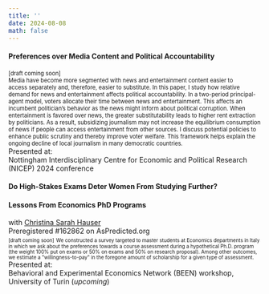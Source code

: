 ```yaml
---
title: ''
date: 2024-08-08
math: false
---
```

#### Preferences over Media Content and Political Accountability
<span style="font-size:0.8em;">[draft coming soon]</span> \
<span style="font-size:0.8em;">Media have become more segmented with news and entertainment content easier to  
access separately and, therefore, easier to substitute. In this paper, I study how relative demand for news and entertainment affects political accountability. In a two-period
principal-agent model, voters allocate their time between news and entertainment.
This affects an incumbent politician’s behavior as the news might inform about political corruption. When entertainment is favored over news, the greater substitutability
leads to higher rent extraction by politicians. As a result, subsidizing journalism may
not increase the equilibrium consumption of news if people can access entertainment
from other sources. I discuss potential policies to enhance public scrutiny and thereby
improve voter welfare. This framework helps explain the ongoing decline of local journalism in many democratic countries.</span> \
Presented at:\
Nottingham Interdisciplinary Centre for Economic and Political Research (NICEP) 2024 conference

#### Do High-Stakes Exams Deter Women From Studying Further?
#### Lessons From Economics PhD Programs
with [Christina Sarah Hauser](https://sites.google.com/view/christinasarahhauser)\
Preregistered #162862 on AsPredicted.org\
<span style="font-size:0.7em;">[draft coming soon]</span>
<span style="font-size:0.7em;"> We constructed a survey targeted to master students at Economics departments in Italy in which we ask about the preferences towards a course assessment during a hypothetical Ph.D. program (the weight 100% put on exams or 50% on exams and 50% on research proposal). Among other outcomes, we estimate a "willingness-to-pay" in the foregone amount of scholarship for a given type of assessment. </span> \
Presented at:\
Behavioral and Experimental Economics Network (BEEN) workshop, University of Turin (*upcoming*)